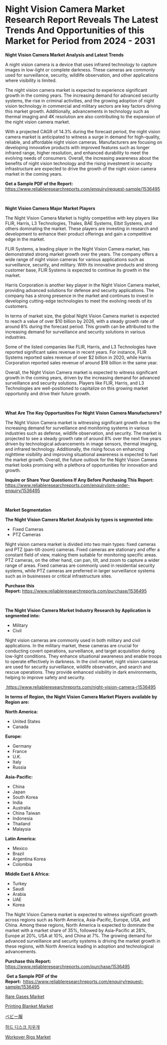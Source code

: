 <p><h1>Night Vision Camera Market Research Report Reveals The Latest Trends And Opportunities of this Market for Period from 2024 - 2031</h1></p><p><strong>Night Vision Camera Market Analysis and Latest Trends</strong></p>
<p><p>A night vision camera is a device that uses infrared technology to capture images in low-light or complete darkness. These cameras are commonly used for surveillance, security, wildlife observation, and other applications where visibility is limited.</p><p>The night vision camera market is expected to experience significant growth in the coming years. The increasing demand for advanced security systems, the rise in criminal activities, and the growing adoption of night vision technology in commercial and military sectors are key factors driving this market growth. Additionally, advancements in technology such as thermal imaging and 4K resolution are also contributing to the expansion of the night vision camera market.</p><p>With a projected CAGR of 14.3% during the forecast period, the night vision camera market is anticipated to witness a surge in demand for high-quality, reliable, and affordable night vision cameras. Manufacturers are focusing on developing innovative products with improved features such as longer infrared range, higher resolution, and enhanced durability to meet the evolving needs of consumers. Overall, the increasing awareness about the benefits of night vision technology and the rising investment in security infrastructure are expected to drive the growth of the night vision camera market in the coming years.</p></p>
<p><strong>Get a Sample PDF of the Report:&nbsp;</strong> <a href="https://www.reliableresearchreports.com/enquiry/request-sample/1536495">https://www.reliableresearchreports.com/enquiry/request-sample/1536495</a></p>
<p>&nbsp;</p>
<p><strong>Night Vision Camera Major Market Players</strong></p>
<p><p>The Night Vision Camera Market is highly competitive with key players like FLIR, Harris, L3 Technologies, Thales, BAE Systems, Elbit Systems, and others dominating the market. These players are investing in research and development to enhance their product offerings and gain a competitive edge in the market.</p><p>FLIR Systems, a leading player in the Night Vision Camera market, has demonstrated strong market growth over the years. The company offers a wide range of night vision cameras for various applications such as surveillance, security, and military. With its innovative products and strong customer base, FLIR Systems is expected to continue its growth in the market.</p><p>Harris Corporation is another key player in the Night Vision Camera market, providing advanced solutions for defense and security applications. The company has a strong presence in the market and continues to invest in developing cutting-edge technologies to meet the evolving needs of its customers.</p><p>In terms of market size, the global Night Vision Camera market is expected to reach a value of over $10 billion by 2026, with a steady growth rate of around 8% during the forecast period. This growth can be attributed to the increasing demand for surveillance and security solutions in various industries.</p><p>Some of the listed companies like FLIR, Harris, and L3 Technologies have reported significant sales revenue in recent years. For instance, FLIR Systems reported sales revenue of over $2 billion in 2020, while Harris Corporation reported sales revenue of around $18 billion in the same year.</p><p>Overall, the Night Vision Camera market is expected to witness significant growth in the coming years, driven by the increasing demand for advanced surveillance and security solutions. Players like FLIR, Harris, and L3 Technologies are well-positioned to capitalize on this growing market opportunity and drive their future growth.</p></p>
<p>&nbsp;</p>
<p><strong>What Are The Key Opportunities For Night Vision Camera Manufacturers?</strong></p>
<p><p>The Night Vision Camera market is witnessing significant growth due to the increasing demand for surveillance and monitoring systems in various industries such as defense, wildlife observation, and security. The market is projected to see a steady growth rate of around 8% over the next five years driven by technological advancements in image sensors, thermal imaging, and infrared technology. Additionally, the rising focus on enhancing nighttime visibility and improving situational awareness is expected to fuel the market growth. Overall, the future outlook for the Night Vision Camera market looks promising with a plethora of opportunities for innovation and growth.</p></p>
<p><strong>Inquire or Share Your Questions If Any Before Purchasing This Report:</strong> <a href="https://www.reliableresearchreports.com/enquiry/pre-order-enquiry/1536495">https://www.reliableresearchreports.com/enquiry/pre-order-enquiry/1536495</a></p>
<p>&nbsp;</p>
<p><strong>Market Segmentation</strong></p>
<p><strong>The Night Vision Camera Market Analysis by types is segmented into:</strong></p>
<p><ul><li>Fixed Cameras</li><li>PTZ Cameras</li></ul></p>
<p><p>Night vision camera market is divided into two main types: fixed cameras and PTZ (pan-tilt-zoom) cameras. Fixed cameras are stationary and offer a constant field of view, making them suitable for monitoring specific areas. PTZ cameras, on the other hand, can pan, tilt, and zoom to capture a wider range of areas. Fixed cameras are commonly used in residential security systems, while PTZ cameras are preferred in larger surveillance systems such as in businesses or critical infrastructure sites.</p></p>
<p><strong>Purchase this Report:&nbsp;</strong><a href="https://www.reliableresearchreports.com/purchase/1536495">https://www.reliableresearchreports.com/purchase/1536495</a></p>
<p>&nbsp;</p>
<p><strong>The Night Vision Camera Market Industry Research by Application is segmented into:</strong></p>
<p><ul><li>Military</li><li>Civil</li></ul></p>
<p><p>Night vision cameras are commonly used in both military and civil applications. In the military market, these cameras are crucial for conducting covert operations, surveillance, and target acquisition during low-light conditions. They enhance situational awareness and enable troops to operate effectively in darkness. In the civil market, night vision cameras are used for security surveillance, wildlife observation, and search and rescue operations. They provide enhanced visibility in dark environments, helping to improve safety and security.</p></p>
<p><a href="https://www.reliableresearchreports.com/night-vision-camera-r1536495">&nbsp;https://www.reliableresearchreports.com/night-vision-camera-r1536495</a></p>
<p><strong>In terms of Region, the Night Vision Camera Market Players available by Region are:</strong></p>
<p>
    <p> <strong> North America: </strong>
        <ul>
            <li>United States</li>
            <li>Canada</li>
        </ul>
        </p> 
    <p> <strong> Europe: </strong>
        <ul>
            <li>Germany</li>
            <li>France</li>
            <li>U.K.</li>
            <li>Italy</li>
            <li>Russia</li>
        </ul>
        </p> 
    <p> <strong> Asia-Pacific: </strong>
        <ul>
            <li>China</li>
            <li>Japan</li>
            <li>South Korea</li>
            <li>India</li>
            <li>Australia</li>
            <li>China Taiwan</li>
            <li>Indonesia</li>
            <li>Thailand</li>
            <li>Malaysia</li>
        </ul>
        </p> 
    <p> <strong> Latin America: </strong>
        <ul>
            <li>Mexico</li>
            <li>Brazil</li>
            <li>Argentina Korea</li>
            <li>Colombia</li>
        </ul>
        </p> 
    <p> <strong> Middle East & Africa: </strong>
        <ul>
            <li>Turkey</li>
            <li>Saudi</li>
            <li>Arabia</li>
            <li>UAE</li>
            <li>Korea</li>
        </ul>
    </p>
    </p>
<p><p>The Night Vision Camera market is expected to witness significant growth across regions such as North America, Asia-Pacific, Europe, USA, and China. Among these regions, North America is expected to dominate the market with a market share of 35%, followed by Asia-Pacific at 28%, Europe at 20%, USA at 10%, and China at 7%. The growing demand for advanced surveillance and security systems is driving the market growth in these regions, with North America leading in adoption and technological advancements.</p></p>
<p><strong>Purchase this Report: </strong><a href="https://www.reliableresearchreports.com/purchase/1536495">https://www.reliableresearchreports.com/purchase/1536495</a></p>
<p>&nbsp;<strong>Get a Sample PDF of the Report:&nbsp;&nbsp;</strong><a href="https://www.reliableresearchreports.com/enquiry/request-sample/1536495">https://www.reliableresearchreports.com/enquiry/request-sample/1536495</a></p>
<p><strong></strong></p>
<p><p><a href="https://issuu.com/reportprime-2/docs/rare-gases-market-size-2030.pptx">Rare Gases Market</a></p><p><a href="https://issuu.com/reportprime-2/docs/printing-blanket-market-size-2030.pptx">Printing Blanket Market</a></p><p><a href="https://github.com/adcxff01450218/Market-Research-Report-List-1/blob/main/613715728821.md">ベビー服</a></p><p><a href="https://github.com/vsn7qpua81q/Market-Research-Report-List-1/blob/main/802123526437.md">하드 디스크 지우개</a></p><p><a href="https://github.com/sonuprakash1/Market-Research-Report-List-2/blob/main/workover-rigs-market.md">Workover Rigs Market</a></p></p>